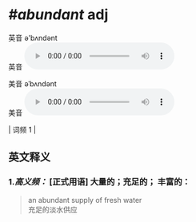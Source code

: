 # ***\#abundant*** adj
英音 ə'bʌndənt  
英音
<audio src="./media/abundant-B.aac" controls="controls"></audio>

美音 əˈbʌndənt  
美音
<audio src="./media/abundant.aac" controls="controls"></audio>



| 词频 1 |  

英文释义
---
### 1.*高义频：* **[正式用语] 大量的；充足的； 丰富的：**  

 > an abundant supply of fresh water   
 > 充足的淡水供应    



